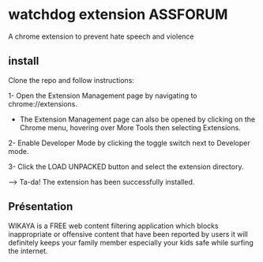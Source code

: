 # watchdog extension ASSFORUM

A chrome extension to prevent hate speech and violence 

## install

Clone the repo and follow instructions:

1- Open the Extension Management page by navigating to chrome://extensions.
  * The Extension Management page can also be opened by clicking on the Chrome menu, hovering over More Tools then selecting Extensions.
  
2- Enable Developer Mode by clicking the toggle switch next to Developer mode.

3- Click the LOAD UNPACKED button and select the extension directory.

--> Ta-da! The extension has been successfully installed.


## Présentation

WIKAYA is a FREE web content filtering application which  blocks inappropriate or offensive content that have been reported by users 
it will definitely keeps your family member especially your kids safe while surfing the internet.


